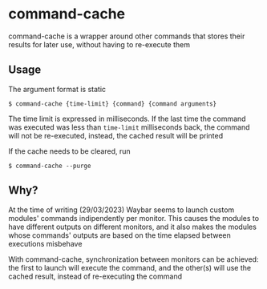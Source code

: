 # command-cache

command-cache is a wrapper around other commands that stores their results for later use, without having to re-execute them

## Usage

The argument format is static
```
$ command-cache {time-limit} {command} {command arguments}
```

The time limit is expressed in milliseconds. If the last time the command was executed was less than `time-limit` milliseconds back, the command will not be re-executed, instead, the cached result will be printed

If the cache needs to be cleared, run
```
$ command-cache --purge
```

## Why?

At the time of writing (29/03/2023) Waybar seems to launch custom modules' commands indipendently per monitor. This causes the modules to have different outputs on different monitors, and it also makes the modules whose commands' outputs are based on the time elapsed between executions misbehave

With command-cache, synchronization between monitors can be achieved: the first to launch will execute the command, and the other(s) will use the cached result, instead of re-executing the command
